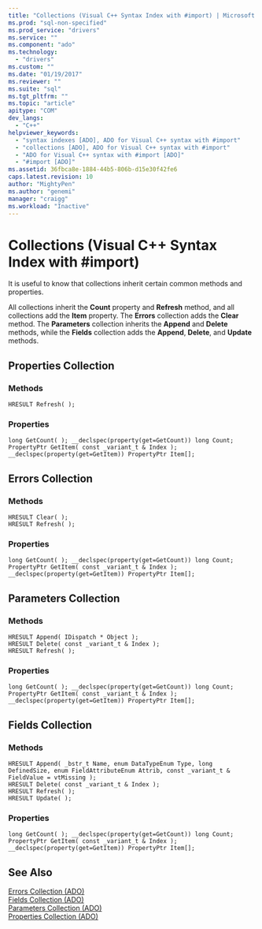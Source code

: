 ```yaml
---
title: "Collections (Visual C++ Syntax Index with #import) | Microsoft Docs"
ms.prod: "sql-non-specified"
ms.prod_service: "drivers"
ms.service: ""
ms.component: "ado"
ms.technology:
  - "drivers"
ms.custom: ""
ms.date: "01/19/2017"
ms.reviewer: ""
ms.suite: "sql"
ms.tgt_pltfrm: ""
ms.topic: "article"
apitype: "COM"
dev_langs: 
  - "C++"
helpviewer_keywords: 
  - "syntax indexes [ADO], ADO for Visual C++ syntax with #import"
  - "collections [ADO], ADO for Visual C++ syntax with #import"
  - "ADO for Visual C++ syntax with #import [ADO]"
  - "#import [ADO]"
ms.assetid: 36fbca8e-1884-44b5-806b-d15e30f42fe6
caps.latest.revision: 10
author: "MightyPen"
ms.author: "genemi"
manager: "craigg"
ms.workload: "Inactive"
---
```

# Collections (Visual C++ Syntax Index with #import)
It is useful to know that collections inherit certain common methods and properties.  
  
 All collections inherit the **Count** property and **Refresh** method, and all collections add the **Item** property. The **Errors** collection adds the **Clear** method. The **Parameters** collection inherits the **Append** and **Delete** methods, while the **Fields** collection adds the **Append**, **Delete**, and **Update** methods.  
  
## Properties Collection  
  
### Methods  
  
```  
HRESULT Refresh( );  
```  
  
### Properties  
  
```  
long GetCount( ); __declspec(property(get=GetCount)) long Count;  
PropertyPtr GetItem( const _variant_t & Index ); __declspec(property(get=GetItem)) PropertyPtr Item[];  
```  
  
## Errors Collection  
  
### Methods  
  
```  
HRESULT Clear( );  
HRESULT Refresh( );  
```  
  
### Properties  
  
```  
long GetCount( ); __declspec(property(get=GetCount)) long Count;  
PropertyPtr GetItem( const _variant_t & Index ); __declspec(property(get=GetItem)) PropertyPtr Item[];  
```  
  
## Parameters Collection  
  
### Methods  
  
```  
HRESULT Append( IDispatch * Object );  
HRESULT Delete( const _variant_t & Index );  
HRESULT Refresh( );  
```  
  
### Properties  
  
```  
long GetCount( ); __declspec(property(get=GetCount)) long Count;  
PropertyPtr GetItem( const _variant_t & Index ); __declspec(property(get=GetItem)) PropertyPtr Item[];  
```  
  
## Fields Collection  
  
### Methods  
  
```  
HRESULT Append( _bstr_t Name, enum DataTypeEnum Type, long DefinedSize, enum FieldAttributeEnum Attrib, const _variant_t & FieldValue = vtMissing );  
HRESULT Delete( const _variant_t & Index );  
HRESULT Refresh( );  
HRESULT Update( );  
```  
  
### Properties  
  
```  
long GetCount( ); __declspec(property(get=GetCount)) long Count;  
PropertyPtr GetItem( const _variant_t & Index ); __declspec(property(get=GetItem)) PropertyPtr Item[];  
```  
  
## See Also  
 [Errors Collection (ADO)](../../../ado/reference/ado-api/errors-collection-ado.md)   
 [Fields Collection (ADO)](../../../ado/reference/ado-api/fields-collection-ado.md)   
 [Parameters Collection (ADO)](../../../ado/reference/ado-api/parameters-collection-ado.md)   
 [Properties Collection (ADO)](../../../ado/reference/ado-api/properties-collection-ado.md)
